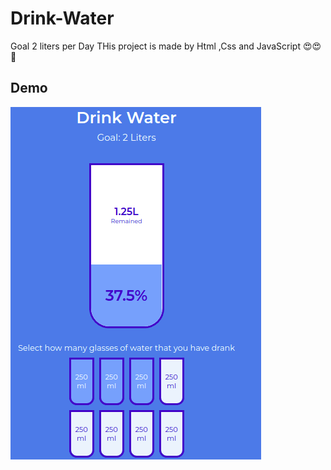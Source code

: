 # Drink-Water
Goal 2 liters per Day
THis project is made by Html ,Css and JavaScript 😍😍🧡


## Demo 
![Screenshot](drink-water.png)
